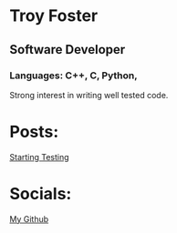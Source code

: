 # Troy Foster

## Software Developer

### Languages: C++, C, Python, 

Strong interest in writing well tested code.

# Posts:

[Starting Testing](StartingTesting.md)

# Socials:

[My Github](https://github.com/t-foster)